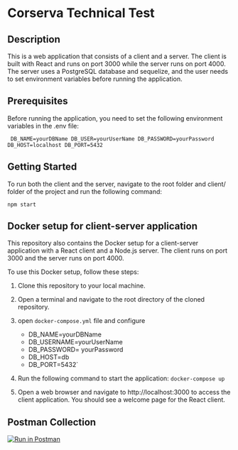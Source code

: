 # Corserva Technical Test

## Description

This is a web application that consists of a client and a server. The client is built with React and runs on port 3000 while the server runs on port 4000. The server uses a PostgreSQL database and sequelize, and the user needs to set environment variables before running the application.

## Prerequisites

Before running the application, you need to set the following environment variables in the .env file:

`  DB_NAME=yourDBName
    DB_USER=yourUserName
    DB_PASSWORD=yourPassword
    DB_HOST=localhost
    DB_PORT=5432
 `

## Getting Started

To run both the client and the server, navigate to the root folder and client/ folder of the project and run the following command:

`npm start`

## Docker setup for client-server application

This repository also contains the Docker setup for a client-server application with a React client and a Node.js server. The client runs on port 3000 and the server runs on port 4000.

To use this Docker setup, follow these steps:

1. Clone this repository to your local machine.
2. Open a terminal and navigate to the root directory of the cloned repository.
3. open `docker-compose.yml` file and configure
   - DB_NAME=yourDBName
   - DB_USERNAME=yourUserName
   - DB_PASSWORD= yourPassword
   - DB_HOST=db
   - DB_PORT=5432`
4. Run the following command to start the application:
   `docker-compose up`

5. Open a web browser and navigate to http://localhost:3000 to access the client application. You should see a welcome page for the React client.

## Postman Collection

[![Run in Postman](https://run.pstmn.io/button.svg)](https://github.com/FasileEndalka/corserva-Technical/blob/main/postman.json#?env%5Bmy-environment%5D=W10=)
